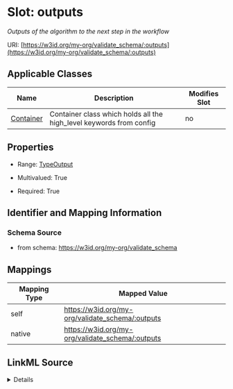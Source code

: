 

# Slot: outputs


_Outputs of the algorithm to the next step in the workflow_





URI: [https://w3id.org/my-org/validate_schema/:outputs](https://w3id.org/my-org/validate_schema/:outputs)



<!-- no inheritance hierarchy -->





## Applicable Classes

| Name | Description | Modifies Slot |
| --- | --- | --- |
| [Container](Container.md) | Container class which holds all the high_level keywords from config |  no  |







## Properties

* Range: [TypeOutput](TypeOutput.md)

* Multivalued: True

* Required: True





## Identifier and Mapping Information







### Schema Source


* from schema: https://w3id.org/my-org/validate_schema




## Mappings

| Mapping Type | Mapped Value |
| ---  | ---  |
| self | https://w3id.org/my-org/validate_schema/:outputs |
| native | https://w3id.org/my-org/validate_schema/:outputs |




## LinkML Source

<details>
```yaml
name: outputs
description: Outputs of the algorithm to the next step in the workflow
from_schema: https://w3id.org/my-org/validate_schema
rank: 1000
alias: outputs
domain_of:
- Container
range: TypeOutput
required: true
multivalued: true

```
</details>